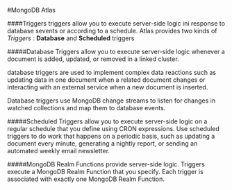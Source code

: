 #MongoDB Atlas

####Triggers 
triggers allow you to execute server-side logic ini response to database sevents or according to a schedule. Atlas provides two kinds of *Triggers* : **Database** and **Scheduled** triggers

#####Database Triggers
allow you to execute server-side logic whenever a document is added, updated, or removed in a linked cluster.

database triggers are used to implement complex data reactions such as updating data in one document when a related document changes or interacting with an external service when a new document is inserted.

Database triggers use MongoDB change streams to listen for changes in watched collections and map them to database events.

#####Scheduled Triggers
 allow you to execute server-side logic on a regular schedule that you define using CRON expressions. Use scheduled triggers to do work that happens on a periodic basis, such as updating a document every minute, generating a nightly report, or sending an automated weekly email newsletter.


#####MongoDB Realm Functions
provide server-side logic. Triggers execute a MongoDB Realm Function that you specify. Each trigger is associated with exactly one MongoDB Realm Function.